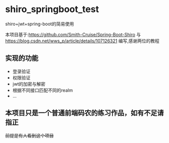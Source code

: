 # shiro_springboot_test
shiro+jwt+spring-boot的简易使用

本项目基于:https://github.com/Smith-Cruise/Spring-Boot-Shiro 与 https://blog.csdn.net/wws_p/article/details/107126321 编写,感谢两位的教程

## 实现的功能
* 登录验证
* 权限验证
* jwt的加密与解密
* 根据不同接口匹配不同的realm
* ...

## 本项目只是一个普通前端码农的练习作品，如有不足请指正
~~前提是有人看到这个项目~~
